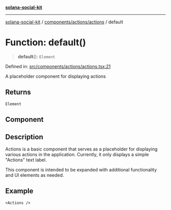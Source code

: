 [**solana-social-kit**](../../../../README.md)

***

[solana-social-kit](../../../../README.md) / [components/actions/actions](../README.md) / default

# Function: default()

> **default**(): `Element`

Defined in: [src/components/actions/actions.tsx:21](https://github.com/SendArcade/solana-social-starter/blob/03568260ca96ed63f77049843c721de1cb011893/src/components/actions/actions.tsx#L21)

A placeholder component for displaying actions

## Returns

`Element`

## Component

## Description

Actions is a basic component that serves as a placeholder for displaying
various actions in the application. Currently, it only displays a simple
"Actions" text label.

This component is intended to be expanded with additional functionality
and UI elements as needed.

## Example

```tsx
<Actions />
```
